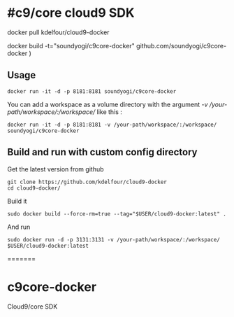 #c9/core cloud9 SDK
=============

docker pull kdelfour/cloud9-docker

docker build -t="soundyogi/c9core-docker" github.com/soundyogi/c9core-docker  )

## Usage

    docker run -it -d -p 8181:8181 soundyogi/c9core-docker
    
You can add a workspace as a volume directory with the argument *-v /your-path/workspace/:/workspace/* like this :

    docker run -it -d -p 8181:8181 -v /your-path/workspace/:/workspace/ soundyogi/c9core-docker
    
## Build and run with custom config directory

Get the latest version from github

    git clone https://github.com/kdelfour/cloud9-docker
    cd cloud9-docker/

Build it

    sudo docker build --force-rm=true --tag="$USER/cloud9-docker:latest" .
    
And run

    sudo docker run -d -p 3131:3131 -v /your-path/workspace/:/workspace/ $USER/cloud9-docker:latest
    
=======
# c9core-docker
Cloud9/core SDK
